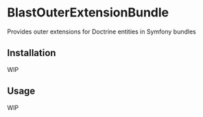 # BlastOuterExtensionBundle
Provides outer extensions for Doctrine entities in Symfony bundles

## Installation
WIP

## Usage
WIP
